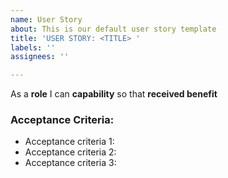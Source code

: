 ```yaml
---
name: User Story
about: This is our default user story template
title: 'USER STORY: <TITLE> '
labels: ''
assignees: ''

---
```


As a **role** I can **capability** so that **received benefit**

### Acceptance Criteria:
- Acceptance criteria 1:
- Acceptance criteria 2:
- Acceptance criteria 3:
